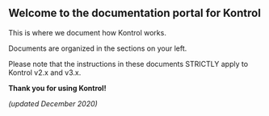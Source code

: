 ## Welcome to the documentation portal for Kontrol

This is where we document how Kontrol works.

Documents are organized in the sections on your left.

Please note that the instructions in these documents STRICTLY apply to Kontrol v2.x and v3.x.

**Thank you for using Kontrol!**

_(updated December 2020)_
